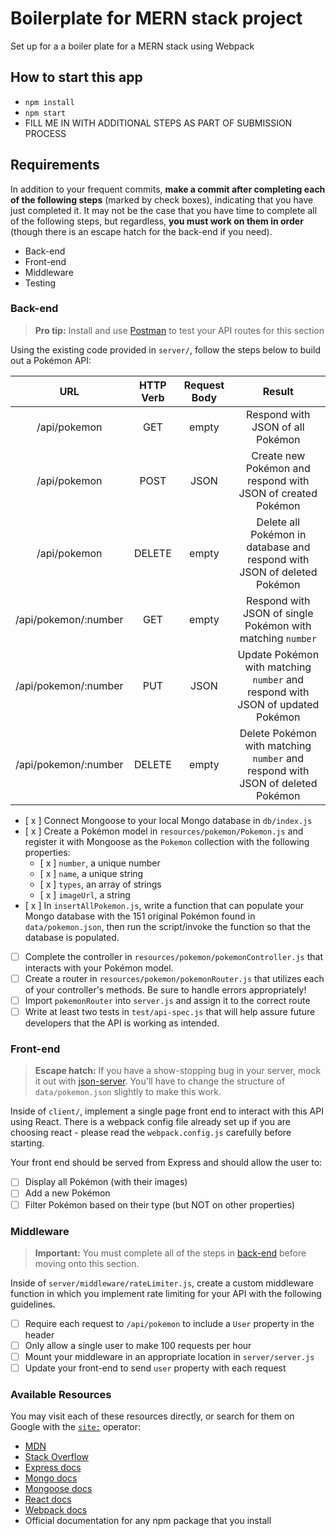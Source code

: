 # Boilerplate for MERN stack project

Set up for a a boiler plate for a MERN stack using Webpack

## How to start this app

- `npm install`
- `npm start`
- FILL ME IN WITH ADDITIONAL STEPS AS PART OF SUBMISSION PROCESS

## Requirements

In addition to your frequent commits, **make a commit after completing each of the following steps** (marked by check boxes), indicating that you have just completed it. It may not be the case that you have time to complete all of the following steps, but regardless, **you must work on them in order** (though there is an escape hatch for the back-end if you need).

- Back-end
- Front-end
- Middleware
- Testing

### Back-end

> **Pro tip:** Install and use [Postman](https://www.getpostman.com/) to test your API routes for this section

Using the existing code provided in `server/`, follow the steps below to build out a Pokémon API:

|         URL          | HTTP Verb | Request Body |                                     Result                                     |
| :------------------: | :-------: | :----------: | :----------------------------------------------------------------------------: |
|     /api/pokemon     |    GET    |    empty     |                        Respond with JSON of all Pokémon                        |
|     /api/pokemon     |   POST    |     JSON     |          Create new Pokémon and respond with JSON of created Pokémon           |
|     /api/pokemon     |  DELETE   |    empty     |    Delete all Pokémon in database and respond with JSON of deleted Pokémon     |
| /api/pokemon/:number |    GET    |    empty     |           Respond with JSON of single Pokémon with matching `number`           |
| /api/pokemon/:number |    PUT    |     JSON     | Update Pokémon with matching `number` and respond with JSON of updated Pokémon |
| /api/pokemon/:number |  DELETE   |    empty     | Delete Pokémon with matching `number` and respond with JSON of deleted Pokémon |

- [ x ] Connect Mongoose to your local Mongo database in `db/index.js`
- [ x ] Create a Pokémon model in `resources/pokemon/Pokemon.js` and register it with Mongoose as the `Pokemon` collection with the following properties:
  - [ x ] `number`, a unique number
  - [ x ] `name`, a unique string
  - [ x ] `types`, an array of strings
  - [ x ] `imageUrl`, a string
- [ x ] In `insertAllPokemon.js`, write a function that can populate your Mongo database with the 151 original Pokémon found in `data/pokemon.json`, then run the script/invoke the function so that the database is populated.
- [ ] Complete the controller in `resources/pokemon/pokemonController.js` that interacts with your Pokémon model.
- [ ] Create a router in `resources/pokemon/pokemonRouter.js` that utilizes each of your controller's methods. Be sure to handle errors appropriately!
- [ ] Import `pokemonRouter` into `server.js` and assign it to the correct route
- [ ] Write at least two tests in `test/api-spec.js` that will help assure future developers that the API is working as intended.

### Front-end

> **Escape hatch:** If you have a show-stopping bug in your server, mock it out with [json-server](https://github.com/typicode/json-server). You'll have to change the structure of `data/pokemon.json` slightly to make this work.

Inside of `client/`, implement a single page front end to interact with this API using React. There is a webpack config file already set up if you are choosing react - please read the `webpack.config.js` carefully before starting.

Your front end should be served from Express and should allow the user to:

- [ ] Display all Pokémon (with their images)
- [ ] Add a new Pokémon
- [ ] Filter Pokémon based on their type (but NOT on other properties)

### Middleware

> **Important:** You must complete all of the steps in [back-end](#back-end) before moving onto this section.

Inside of `server/middleware/rateLimiter.js`, create a custom middleware function in which you implement rate limiting for your API with the following guidelines.

- [ ] Require each request to `/api/pokemon` to include a `User` property in the header
- [ ] Only allow a single user to make 100 requests per hour
- [ ] Mount your middleware in an appropriate location in `server/server.js`
- [ ] Update your front-end to send `user` property with each request

### Available Resources

You may visit each of these resources directly, or search for them on Google with the [`site:`](https://support.google.com/websearch/answer/2466433?hl=en) operator:

- [MDN](https://developer.mozilla.org/en-US/)
- [Stack Overflow](http://stackoverflow.com/)
- [Express docs](https://expressjs.com/)
- [Mongo docs](https://docs.mongodb.com/)
- [Mongoose docs](http://mongoosejs.com/docs/index.html)
- [React docs](https://facebook.github.io/react/docs/getting-started.html)
- [Webpack docs](https://webpack.github.io/docs/)
- Official documentation for any npm package that you install
